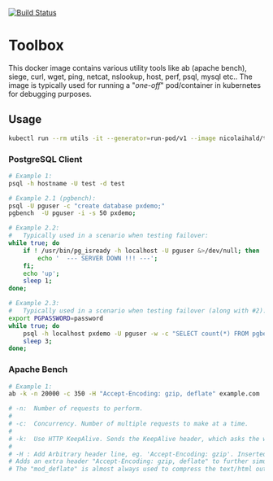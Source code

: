 [![Build Status](https://travis-ci.org/nicolaihald/toolbox.svg?branch=master)](https://travis-ci.org/nicolaihald/toolbox)
# Toolbox 
This docker image contains various utility tools like ab (apache bench), siege, curl, wget, ping, netcat, nslookup, host, perf, psql, mysql etc.. The image is typically used for running a "_one-off_" pod/container in kubernetes for debugging purposes.

## Usage
```bash
kubectl run --rm utils -it --generator=run-pod/v1 --image nicolaihald/toolbox bash
```

### PostgreSQL Client 
```bash
# Example 1:
psql -h hostname -U test -d test

# Example 2.1 (pgbench): 
psql -U pguser -c "create database pxdemo;"
pgbench  -U pguser -i -s 50 pxdemo; 

# Example 2.2: 
#   Typically used in a scenario when testing failover: 
while true; do
    if ! /usr/bin/pg_isready -h localhost -U pguser &>/dev/null; then 
        echo '  --- SERVER DOWN !!! ---';
    fi;
    echo 'up';
    sleep 1;
done;

# Example 2.3: 
#   Typically used in a scenario when testing failover (along with #2):
export PGPASSWORD=password
while true; do
    psql -h localhost pxdemo -U pguser -w -c "SELECT count(*) FROM pgbench_accounts;"
    sleep 3;
done;
```

### Apache Bench
```bash
# Example 1:
ab -k -n 20000 -c 350 -H "Accept-Encoding: gzip, deflate" example.com

# -n:  Number of requests to perform.
#
# -c:  Concurrency. Number of multiple requests to make at a time.
#
# -k:  Use HTTP KeepAlive. Sends the KeepAlive header, which asks the web server to not shut down the connection after each request is done, but to instead keep reusing it.
#
# -H : Add Arbitrary header line, eg. 'Accept-Encoding: gzip'. Inserted after all normal header lines. (repeatable) 
# Adds an extra header "Accept-Encoding: gzip, deflate" to further simulte a realistic request.
# The "mod_deflate" is almost always used to compress the text/html output 25%-75% - the effects of which should not be dismissed due to it's impact on the overall performance of the web server (i.e., can transfer 2x the data in the same amount of time, etc). 
```

